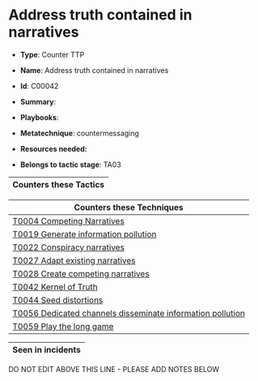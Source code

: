 # Address truth contained in narratives

* **Type**: Counter TTP

* **Name**: Address truth contained in narratives

* **Id**: C00042

* **Summary**: 

* **Playbooks**: 

* **Metatechnique**: countermessaging

* **Resources needed:** 

* **Belongs to tactic stage**: TA03


| Counters these Tactics |
| ---------------------- |



| Counters these Techniques |
| ------------------------- |
| [T0004 Competing Narratives](../techniques/T0004.md) |
| [T0019 Generate information pollution](../techniques/T0019.md) |
| [T0022 Conspiracy narratives](../techniques/T0022.md) |
| [T0027 Adapt existing narratives](../techniques/T0027.md) |
| [T0028 Create competing narratives](../techniques/T0028.md) |
| [T0042 Kernel of Truth](../techniques/T0042.md) |
| [T0044 Seed distortions](../techniques/T0044.md) |
| [T0056 Dedicated channels disseminate information pollution](../techniques/T0056.md) |
| [T0059 Play the long game](../techniques/T0059.md) |



| Seen in incidents |
| ----------------- |


DO NOT EDIT ABOVE THIS LINE - PLEASE ADD NOTES BELOW